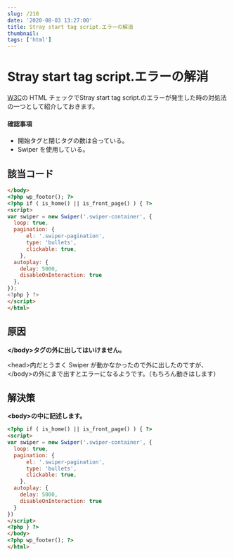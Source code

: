 ```yaml
---
slug: /210
date: '2020-08-03 13:27:00'
title: Stray start tag script.エラーの解消
thumbnail:
tags: ['html']
---
```


# Stray start tag script.エラーの解消
[W3C](https://validator.w3.org/)の HTML チェックでStray start tag script.のエラーが発生した時の対処法の一つとして紹介しておきます。

#### 確認事項

- 開始タグと閉じタグの数は合っている。
- Swiper を使用している。

## 該当コード

```html
</body>
<?php wp_footer(); ?>
<?php if ( is_home() || is_front_page() ) { ?>
<script>
var swiper = new Swiper('.swiper-container', {
  loop: true,
  pagination: {
      el: '.swiper-pagination',
      type: 'bullets',
      clickable: true,
    },
  autoplay: {
    delay: 5000,
    disableOnInteraction: true
  },
});
<?php } ?>
</script>
</html>
```

## 原因

**\</body\>タグの外に出してはいけません。**

\<head\>内だとうまく Swiper が動かなかったので外に出したのですが、\</body\>の外にまで出すとエラーになるようです。（もちろん動きはします）

## 解決策

**\<body\>の中に記述します。**

```html
<?php if ( is_home() || is_front_page() ) { ?>
<script>
var swiper = new Swiper('.swiper-container', {
  loop: true,
  pagination: {
      el: '.swiper-pagination',
      type: 'bullets',
      clickable: true,
    },
  autoplay: {
    delay: 5000,
    disableOnInteraction: true
  }
})
</script>
<?php } ?>
</body>
<?php wp_footer(); ?>
</html>
```
